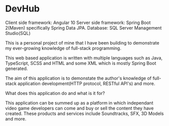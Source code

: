 # DevHub

Client side framework: Angular 10
Server side framework: Spring Boot 2(Maven) specifically Spring Data JPA.
Database: SQL Server Management Studio(SQL)

This is a personal project of mine that I have been building to demonstrate my ever-growing knowledge of full-stack programming.

This web based application is written with multiple languages such as Java, TypeScript, SCSS and HTML and some XML which is mostly Spring Boot generated.

The aim of this application is to demonstate the author's knowledge of full-stack application development(HTTP protocol, RESTful API's) and more.


What does this application do and what is it for?

This application can be summed up as a platform in which independant video game developers can come and buy or sell the content they have
created. These products and services include Soundtracks, SFX, 3D Models and more. 
